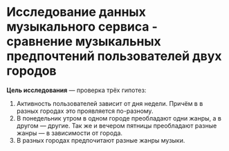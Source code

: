 # Исследование данных музыкального сервиса - сравнение музыкальных предпочтений пользователей двух городов

**Цель исследования** — проверка трёх гипотез:
1. Активность пользователей зависит от дня недели. Причём в в разных городах это проявляется по-разному.
2. В понедельник утром в одном городе преобладают одни жанры, а в другом — другие. Так же и вечером пятницы преобладают разные жанры — в зависимости от города.
3. В разных городах предпочитают разные жанры музыки.
